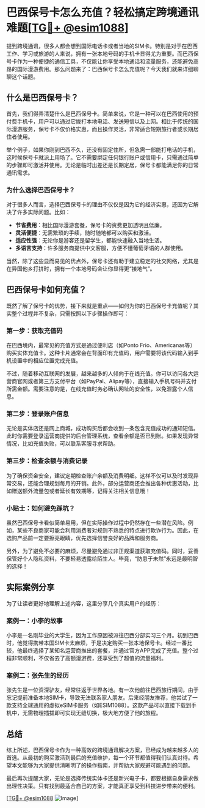 # 巴西保号卡怎么充值？轻松搞定跨境通讯难题[[TG💪+ @esim1088](https://t.me/s/esim1088)]

提到跨境通讯，很多人都会想到国际电话卡或者当地的SIM卡。特别是对于在巴西工作、学习或旅游的人来说，拥有一张本地号码的手机卡显得尤为重要。而巴西保号卡作为一种便捷的通信工具，不仅能让你享受本地通话和流量服务，还能避免高昂的国际漫游费用。那么问题来了：巴西保号卡怎么充值呢？今天我们就来详细聊聊这个话题。

## 什么是巴西保号卡？

首先，我们得弄清楚什么是巴西保号卡。简单来说，它是一种可以在巴西使用的预付费手机卡，用户可以通过它拨打本地电话、发送短信以及上网。相比于传统的国际漫游服务，保号卡不仅价格实惠，而且操作灵活，非常适合短期旅行者或长期居住者使用。

举个例子，如果你刚到巴西不久，还没有固定住所，但急需一部能打电话的手机，这时候保号卡就派上用场了。它不需要绑定任何银行账户或信用卡，只需通过简单的步骤即可激活并使用。无论是临时出差还是长期定居，保号卡都能满足你的日常通讯需求。

### 为什么选择巴西保号卡？

对于很多人而言，选择巴西保号卡的理由不仅仅是因为它的经济实惠，还因为它解决了许多实际问题。比如：

- **节省费用**：相比国际漫游套餐，保号卡的资费更加透明且低廉。
- **灵活便捷**：无需繁琐的手续，随时随地都可以购买和激活。
- **适应性强**：无论你是游客还是留学生，都能快速融入当地生活。
- **多语言支持**：许多服务商提供中文客服，方便不懂葡萄牙语的人群使用。

当然，除了这些显而易见的优点外，保号卡还有助于建立稳定的社交网络，尤其是在异国他乡打拼时，拥有一个本地号码会让你显得更“接地气”。

## 巴西保号卡如何充值？

既然了解了保号卡的优势，接下来就是重点——如何为你的巴西保号卡充值呢？其实整个过程并不复杂，只需按照以下步骤操作即可：

### 第一步：获取充值码

在巴西境内，最常见的充值方式是通过便利店（如Ponto Frio、Americanas等）购买实体充值卡。这种卡片通常会在背面印有充值码，用户需要将该代码输入到手机设置中的相应位置完成充值。

不过，随着移动互联网的发展，越来越多的人倾向于在线充值。你可以访问各大运营商官网或者第三方支付平台（如PayPal、Alipay等），直接输入手机号码并支付所需金额。需要注意的是，在线充值时务必确认网址的安全性，以免泄露个人信息。

### 第二步：登录账户信息

无论是实体店还是网上商城，成功购买后都会收到一条包含充值成功的通知短信。此时你需要登录运营商提供的后台管理系统，查看余额是否已到账。如果发现异常情况，比如充值失败，可以联系客服寻求帮助。

### 第三步：检查余额与消费记录

为了确保资金安全，建议定期检查账户余额及消费明细。这样不仅可以及时发现异常交易，还能合理规划每月的开销。此外，部分运营商还会推出各种优惠活动，比如赠送额外流量包或者延长有效期等，记得关注相关信息哦！

### 小贴士：如何避免踩坑？

虽然巴西保号卡看似简单易用，但在实际操作过程中仍然存在一些潜在风险。例如，某些不良商家可能会利用消费者对规则不熟悉的特点进行欺诈行为。因此，在选购产品前一定要擦亮眼睛，优先选择信誉良好的品牌和服务商。

另外，为了避免不必要的麻烦，尽量避免通过非正规渠道获取充值码。同时，妥善保管好个人隐私资料，不要轻易透露给陌生人。毕竟，“防患于未然”永远是最明智的选择！

## 实际案例分享

为了让读者更好地理解上述内容，这里分享几个真实用户的经历：

### 案例一：小李的故事

小李是一名刚毕业的大学生，因为工作原因被派往巴西分部实习三个月。初到巴西时，他觉得携带本国SIM卡太麻烦，于是决定购买一张本地保号卡。经过一番比较，他最终选择了某知名运营商推出的套餐，并通过官方APP完成了充值。整个过程非常顺利，不仅省去了高额漫游费，还享受到了超值的流量福利。

### 案例二：张先生的经历

张先生是一位资深驴友，经常往返于世界各地。有一次他前往巴西旅行期间，由于忘记提前准备本地SIM卡，导致无法联系家人朋友。后来经朋友推荐，他尝试了一款支持全球通用的虚拟eSIM卡服务（如ESIM1088）。这款产品可以直接下载到手机中，无需物理插拔即可实现无缝切换，极大地方便了他的旅程。

## 总结

综上所述，巴西保号卡作为一种高效的跨境通讯解决方案，已经成为越来越多人的首选。从最初的购买激活到最后的充值维护，每一个环节都值得我们认真对待。希望本文能够为大家提供清晰明了的操作指南，并帮助大家规避可能遇到的问题。

最后再次提醒大家，无论是选择传统实体卡还是新兴电子卡，都要根据自身需求做出理性决策。只有找到最适合自己的方案，才能真正享受到科技进步带来的便利。

[[TG💪+ @esim1088](https://t.me/s/esim1088) ![Image](https://i.postimg.cc/4NQfJmqS/Snipaste-2025-05-13-00-14-12.png)]